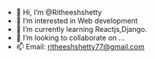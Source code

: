 - 👋 Hi, I’m @Ritheeshshetty
- 👀 I’m interested in Web development
- 🌱 I’m currently learning Reactjs,Django.
- 💞️ I’m looking to collaborate on ...
- 📫 Email: ritheeshshetty77@gmail.com

<!---
Ritheeshshetty/Ritheeshshetty is a ✨ special ✨ repository because its `README.md` (this file) appears on your GitHub profile.
You can click the Preview link to take a look at your changes.
--->
